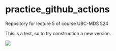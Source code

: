 # practice_github_actions
Repository for lecture 5 of course UBC-MDS 524

This is a test, so to try construction a new version.

![](https://i.kym-cdn.com/entries/icons/original/000/031/557/cover7.jpg)
